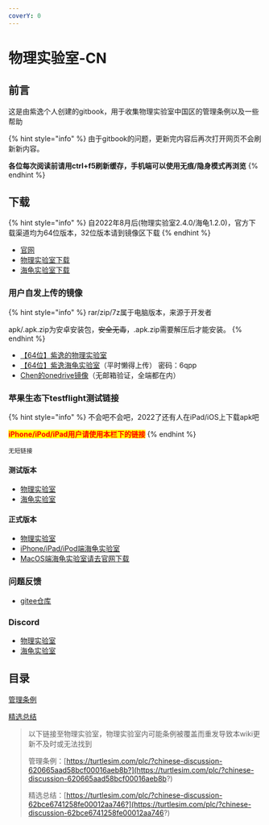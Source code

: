 ```yaml
---
coverY: 0
---
```


# 物理实验室-CN

## 前言

这是由紫逸个人创建的gitbook，用于收集物理实验室中国区的管理条例以及一些帮助

{% hint style="info" %}
由于gitbook的问题，更新完内容后再次打开网页不会刷新新内容。

**各位每次阅读前请用ctrl+f5刷新缓存，手机端可以使用无痕/隐身模式再浏览**
{% endhint %}

## 下载

{% hint style="info" %}
自2022年8月后(物理实验室2.4.0/海龟1.2.0)，官方下载渠道均为64位版本，32位版本请到镜像区下载
{% endhint %}

* [官网](https://static.turtlesim.com/)
* [物理实验室下载](https://static.turtlesim.com/products/physics-lab/)
* [海龟实验室下载](https://static.turtlesim.com/products/turtle-universe/)

### 用户自发上传的镜像

{% hint style="info" %}
rar/zip/7z属于电脑版本，来源于开发者

apk/.apk.zip为安卓安装包，~~安全无毒~~，.apk.zip需要解压后才能安装。
{% endhint %}

* [【64位】紫逸的物理实验室 ](https://z1y.lanzouw.com/b00ngmk7e)
* [【64位】紫逸海龟实验室](https://z1y.lanzouw.com/b00ogcegd)（平时懒得上传） 密码：6qpp
* [Chen的onedrive镜像](https://pan.dvrz.cn/)（无邮箱验证，全端都在内）

### 苹果生态下testflight测试链接

{% hint style="info" %}
不会吧不会吧，2022了还有人在iPad/iOS上下载apk吧

<mark style="color:red;">**iPhone/iPod/iPad用户请使用本栏下的链接**</mark>
{% endhint %}

`无短链接`

#### 测试版本

* [物理实验室](https://testflight.apple.com/join/tGtt3yIq)
* [海龟实验室](https://testflight.apple.com/join/5rohV0kg)

#### 正式版本

* [物理实验室](https://appstore.com/physicslabar)
* [iPhone/iPad/iPod端海龟实验室](https://apps.apple.com/us/app/turtle-universe/id1455235317)
* [MacOS端海龟实验室请去官网下载](https://static.turtlesim.com/products/turtle-universe/)

### 问题反馈

* [gitee仓库](https://gitee.com/organizations/turtle-sim/issues)

### Discord

* [物理实验室](https://discord.gg/7yjNwTkM)
* [海龟实验室](https://discord.gg/tFCbyf6H)

## 目录

[管理条例](broken-reference)

[精选总结](jing-xuan-zong-jie.md)

> 以下链接至物理实验室，物理实验室内可能条例被覆盖而重发导致本wiki更新不及时或无法找到
>
> 管理条例：[https://turtlesim.com/plc/?chinese-discussion-620665aad58bcf00016aeb8b?](https://turtlesim.com/plc/?chinese-discussion-620665aad58bcf00016aeb8b?)
>
> 精选总结：[https://turtlesim.com/plc/?chinese-discussion-62bce6741258fe00012aa746?](https://turtlesim.com/plc/?chinese-discussion-62bce6741258fe00012aa746?)

